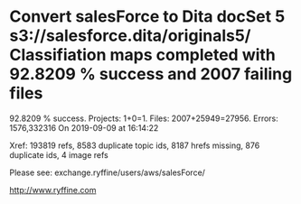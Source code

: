 # Convert salesForce to Dita docSet 5 s3://salesforce.dita/originals5/ Classifiation maps completed with 92.8209 % success and 2007 failing files

92.8209 % success. Projects: 1+0=1.  Files: 2007+25949=27956. Errors: 1576,332316  On 2019-09-09 at 16:14:22

Xref: 193819 refs, 8583 duplicate topic ids, 8187 hrefs missing, 876 duplicate ids, 4 image refs

Please see: exchange.ryffine/users/aws/salesForce/

http://www.ryffine.com
